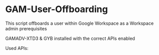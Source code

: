 # GAM-User-Offboarding

This script offboards a user within Google Workspace as a Workspace admin
prerequisites

GAMADV-XTD3 & GYB installed with the correct APIs enabled

Used APIs:
